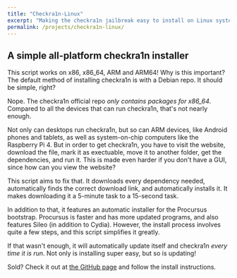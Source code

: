 ```yaml
---
title: "Checkra1n-Linux"
excerpt: "Making the checkra1n jailbreak easy to install on Linux systems everywhere. Works on Raspberry Pi & more!"
permalink: /projects/checkra1n-linux/
---
```


## A simple all-platform checkra1n installer

This script works on x86, x86\_64, ARM and ARM64! Why is this important? The default method of installing checkra1n is with a Debian repo. It should be simple, right?

Nope. The checkra1n official repo *only contains packages for x86\_64*. Compared to all the devices that can run checkra1n, that's not nearly enough.

Not only can desktops run checkra1n, but so can ARM devices, like Android phones and tablets, as well as system-on-chip computers like the Raspberry Pi 4. But in order to get checkra1n, you have to visit the website, download the file, mark it as exectuable, move it to another folder, get the dependencies, and run it. This is made even harder if you don't have a GUI, since how can you view the website?

This script aims to fix that. It downloads every dependency needed, automatically finds the correct download link, and automatically installs it. It makes downloading it a 5-minute task to a 15-second task.

In addition to that, it features an automatic installer for the Procursus bootstrap. Procursus is faster and has more updated programs, and also features Sileo (in addition to Cydia). However, the install process involves quite a few steps, and this script simplifies it greatly.

If that wasn't enough, it will automatically update itself and checkra1n *every time it is run*. Not only is installing super easy, but so is updating!

Sold? Check it out at [the GitHub page](https://github.com/randomblock1/checkra1n-linux) and follow the install instructions.
